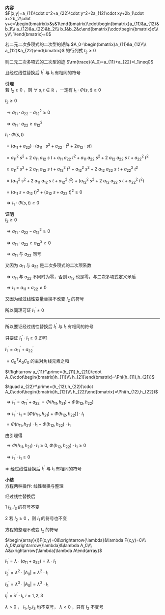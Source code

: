 **内容**  
$F(x,y)=a_{11}\cdot x^2+a_{22}\cdot y^2+2a_{12}\cdot xy+2b_1\cdot x+2b_2\cdot y+c=\begin{bmatrix}x&y&1\end{bmatrix}\cdot\begin{bmatrix}a_{11}&a_{12}&b_1\\\ a_{12}&a_{22}&b_2\\\ b_1&b_2&c\end{bmatrix}\cdot\begin{bmatrix}x\\\ y\\\ 1\end{bmatrix}=0$  
  
若二元二次多项式的二次型的矩阵 $A_0=\begin{bmatrix}a_{11}&a_{12}\\\ a_{12}&a_{22}\end{bmatrix}$ 的行列式 $I_2\geq0$  
  
则二元二次多项式的二次型的迹 $\rm{trace}(A_0)=a_{11}+a_{22}=I_1\neq0$  
  
且经过线性替换后 $I^\prime_1$ 与 $I_1$ 有相同的符号  
  
**引理**  
若 $I_2\geq0$ ，则 $\forall\ s,t\in\mathbb R$ ，一定有 $I_1\cdot\Phi(s,t)\geq0$  
  
$I_2\geq0$  
  
$\Rightarrow a_{11}\cdot a_{22}-a_{12}^2\geq0$  
  
$\Rightarrow a_{11}\cdot a_{22}\geq a_{12}^2$  
  
$I_1\cdot\Phi(s,t)$  
  
$=(a_{11}+a_{22})\cdot(a_{11}\cdot s^2+a_{22}\cdot t^2+2a_{12}\cdot st)$  
  
$=a_{11}^2\ s^2+2\ a_{11}\ a_{12}\ s\ t+a_{11}\ a_{22}\ t^2+a_{11}\ a_{22}\ s^2+2\ a_{12}\ a_{22}\ s\ t+a_{22}^2\ t^2$  
  
$\geq a_{11}^2\ s^2+2\ a_{11}\ a_{12}\ s\ t+a_{12}^2\ t^2+a_{12}^2\ s^2+2\ a_{12}\ a_{22}\ s\ t+a_{22}^2\ t^2$  
  
$=(a_{11}^2\ s^2+2\ a_{11}\ a_{12}\ s\ t+a_{12}^2\ t^2)+(a_{12}^2\ s^2+2\ a_{12}\ a_{22}\ s\ t+a_{22}^2\ t^2)$  
  
$=(a_{11}\ s+a_{12}\ t)^2+(a_{12}\ s+a_{22}\ t)^2\geq0$  
  
$\Rightarrow I_1\cdot\Phi(s,t)\geq0$  
  
**证明**  
$I_2\geq0$  
  
$\Rightarrow a_{11}\cdot a_{22}-a_{12}^2\geq0$  
  
$\Rightarrow a_{11}\cdot a_{22}\geq a_{12}^2\geq0$  
  
$\Rightarrow a_{11}$ 与 $a_{22}$ 同号  
  
又因为 $a_{11}$ 与 $a_{22}$ 是二次多项式的二次项系数  
  
$\Rightarrow a_{11}$ 与 $a_{22}$ 不同时为零，否则 $a_{12}$ 也是零，与二次多项式定义矛盾  
  
$\Rightarrow I_1=a_{11}+a_{22}\neq0$  
  
又因为经过线性变量替换不改变 $I_2$ 的符号  
  
所以同理可证 $I_1^\prime\neq0$  
  
---  
  
所以要证经过线性替换后 $I^\prime_1$ 与 $I_1$ 有相同的符号  
  
只要证 $I^\prime_1\cdot I_1\geq0$ 即可  
  
$I_1^\prime=a_{11}^\prime+a_{22}^\prime$  
  
$=C^T_0A_0C_0$ 的主对角线元素之和  
  
$\Rightarrow a_{11}^\prime=(h_{11},h_{21})\cdot A_0\cdot\begin{bmatrix}h_{11}\\\ h_{21}\end{bmatrix}=\Phi(h_{11},h_{21})$  
  
$\quad a_{22}^\prime=(h_{12},h_{22})\cdot A_0\cdot\begin{bmatrix}h_{12}\\\ h_{22}\end{bmatrix}=\Phi(h_{12},h_{22})$  
  
$\Rightarrow I_1^\prime=a_{11}^\prime+a_{22}^\prime=\Phi(h_{11},h_{21})+\Phi(h_{12},h_{22})$  
  
$\Rightarrow I^\prime_1\cdot I_1=[\Phi(h_{11},h_{21})+\Phi(h_{12},h_{22})]\cdot I_1$  
  
$=\Phi(h_{11},h_{21})\cdot I_1+\Phi(h_{12},h_{22})\cdot I_1$  
  
由引理得  
  
$\Rightarrow\Phi(h_{11},h_{21})\cdot I_1\geq0,\ \Phi(h_{12},h_{22})\cdot I_1\geq0$  
  
$\Rightarrow I^\prime_1\cdot I_1\geq0$  
  
$\Rightarrow$ 经过线性替换后 $I^\prime_1$ 与 $I_1$ 有相同的符号  
  
**小结**  
方程两种操作: 线性替换与整理  
  
经过线性替换后  
  
1 $I_2,I_3$ 的符号不变  
  
2 若 $I_2\geq0$ ，则 $I_1$ 的符号也不变  
  
方程的整理不改变 $I_2$ 的符号  
  
$\begin{array}{l}F(x,y)=0&\xrightarrow{\lambda}&\lambda F(x,y)=0\\\ A_0&\xrightarrow{\lambda}&\lambda A_0\\\ A&\xrightarrow{\lambda}\lambda A\end{array}$  
  
$I_1^\prime=\lambda\cdot(a_{11}+a_{22})=\lambda\cdot I_1$  
  
$I_2^\prime=\lambda^2\cdot|A_0|=\lambda^2\cdot I_1$  
  
$I_3^\prime=\lambda^3\cdot|A_0|=\lambda^3\cdot I_1$  
  
$I_i^\prime=\lambda^i\cdot I_i,\ i=1,2,3$  
  
$\lambda>0$ ， $I_1,I_2.I_3$ 均不变号， $\lambda<0$ ，只有 $I_2$ 不变号  
